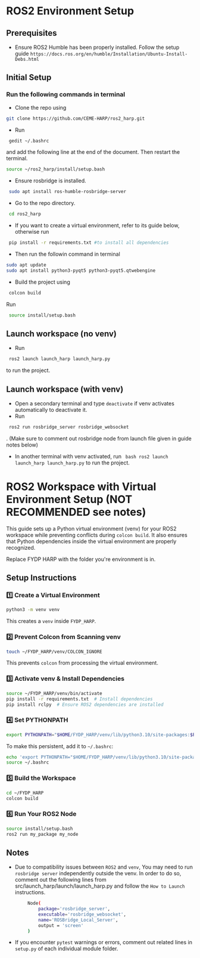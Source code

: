 # ROS2 Environment Setup
## Prerequisites
- Ensure ROS2 Humble has been properly installed. Follow the setup guide `https://docs.ros.org/en/humble/Installation/Ubuntu-Install-Debs.html`
## Initial Setup
### Run the following commands in terminal
- Clone the repo using 
```bash
git clone https://github.com/CEME-HARP/ros2_harp.git
```
- Run 
``` bash
 gedit ~/.bashrc
```
 and add the following line at the end of the document. Then restart the terminal.
``` bash 
source ~/ros2_harp/install/setup.bash
```

- Ensure rosbridge is installed.
``` bash
 sudo apt install ros-humble-rosbridge-server
```

- Go to the repo directory. 
``` bash
 cd ros2_harp
 ``` 
 
- If you want to create a virtual environment, refer to its guide below, otherwise run 
``` bash
 pip install -r requirements.txt #to install all dependencies
```  
- Then run the followin command in terminal
``` bash
sudo apt update
sudo apt install python3-pyqt5 python3-pyqt5.qtwebengine
```  
- Build the project using
``` bash
 colcon build
```
 Run 
``` bash
 source install/setup.bash
```

## Launch workspace (no venv)
- Run 
``` bash
 ros2 launch launch_harp launch_harp.py
```
 to run the project.

## Launch workspace (with venv)
- Open a secondary terminal and type ```deactivate``` if venv activates automatically to deactivate it.
- Run 
``` bash
 ros2 run rosbridge_server rosbridge_websocket
```
. (Make sure to comment out rosbridge node from launch file given in guide notes below)
- In another terminal with venv activated, run ``` bash ros2 launch launch_harp launch_harp.py``` to run the project.


# ROS2 Workspace with Virtual Environment Setup (NOT RECOMMENDED see notes)

This guide sets up a Python virtual environment (venv) for your ROS2 workspace while preventing conflicts during `colcon build`. It also ensures that Python dependencies inside the virtual environment are properly recognized.

Replace FYDP HARP with the folder you're environment is in.
## Setup Instructions
### 1️⃣ Create a Virtual Environment
```bash
python3 -m venv venv
```
This creates a `venv` inside `FYDP_HARP`.

### 2️⃣  Prevent Colcon from Scanning venv
```bash
touch ~/FYDP_HARP/venv/COLCON_IGNORE
```
This prevents `colcon` from processing the virtual environment.

### 3️⃣ Activate venv & Install Dependencies
```bash
source ~/FYDP_HARP/venv/bin/activate
pip install -r requirements.txt  # Install dependencies
pip install rclpy  # Ensure ROS2 dependencies are installed
```

### 4️⃣ Set PYTHONPATH
```bash
export PYTHONPATH="$HOME/FYDP_HARP/venv/lib/python3.10/site-packages:$PYTHONPATH"
```
To make this persistent, add it to `~/.bashrc`:
```bash
echo 'export PYTHONPATH="$HOME/FYDP_HARP/venv/lib/python3.10/site-packages:$PYTHONPATH"' >> ~/.bashrc
source ~/.bashrc
```

### 5️⃣ Build the Workspace
```bash
cd ~/FYDP_HARP
colcon build
```

### 6️⃣ Run Your ROS2 Node
```bash
source install/setup.bash
ros2 run my_package my_node
```

## Notes
- Due to compatibility issues between `ROS2` and `venv`, You may need to run `rosbridge server` independently outside the venv. In order to do so, comment out the following lines from src/launch_harp/launch/launch_harp.py and follow the `How to Launch` instructions.
```bash
        Node(
            package='rosbridge_server',
            executable='rosbridge_websocket',
            name='ROSBridge_Local_Server',
            output = 'screen'            
        )
```
- If you encounter `pytest` warnings or errors, comment out related lines in `setup.py` of each individual module folder.
